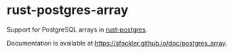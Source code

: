 # rust-postgres-array
Support for PostgreSQL arrays in [rust-postgres](https://github.com/sfackler/rust-postgres).

Documentation is available at https://sfackler.github.io/doc/postgres_array.
